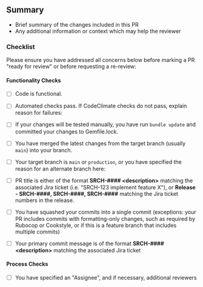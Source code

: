 ## Summary
- Brief summary of the changes included in this PR
- Any additional information or context which may help the reviewer
 
### Checklist
Please ensure you have addressed all concerns below before marking a PR "ready for review" or before requesting a re-review:
 
#### Functionality Checks
 
- [ ] Code is functional.

- [ ] Automated checks pass. If CodeClimate checks do not pass, explain reason for failures:

- [ ] If your changes will be tested manually, you have run `bundle update` and committed your changes to Gemfile.lock.
 
- [ ] You have merged the latest changes from the target branch (usually `main`) into your branch.
 
- [ ] Your target branch is `main` or `production`, or you have specified the reason for an alternate branch here:
 
- [ ] PR title is either of the format **SRCH-#### \<description\>** matching the associated Jira ticket (i.e. "SRCH-123 implement feature X"), or **Release - SRCH-####, SRCH-####, SRCH-####** matching the Jira ticket numbers in the release.
 
- [ ] You have squashed your commits into a single commit (exceptions: your PR includes commits with formatting-only changes, such as required by Rubocop or Cookstyle, or if this is a feature branch that includes multiple commits)
 
- [ ] Your primary commit message is of the format **SRCH-#### \<description\>** matching the associated Jira ticket
 
#### Process Checks

- [ ] You have specified an "Assignee", and if necessary, additional reviewers